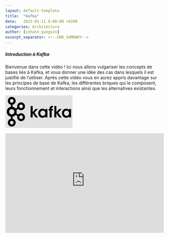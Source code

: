 ```yaml
---
layout: default-template
title:  "Kafka"
date:   2023-05-11 9:00:00 +0200
categories: Architecture
author: [yohann_gueguin]
excerpt_separator: <!--END_SUMMARY-->
---
```


##### Introduction à Kafka

Bienvenue dans cette vidéo !
Ici nous allons vulgariser les concepts de bases liés à Kafka, et vous donner une idée des cas dans lesquels il est justifié de l’utiliser.
Après cette vidéo vous en aurez appris davantage sur les principes de base de Kafka, les différentes briques qui le composent, leurs fonctionnement et interactions ainsi que les alternatives existantes.

![image](kafka.png) <br/>

<iframe width="100%" height="315" src="https://www.youtube-nocookie.com/embed/1I8oVv7LNUM" title="YouTube video player" frameborder="0" allow="accelerometer; autoplay; clipboard-write; encrypted-media; gyroscope; picture-in-picture; web-share" allowfullscreen></iframe>
<!--END_SUMMARY-->
